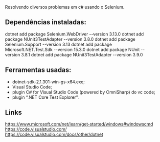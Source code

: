 Resolvendo diversos problemas em c# usando o Selenium.


## Dependências instaladas:

dotnet add package Selenium.WebDriver --version 3.13.0
dotnet add package NUnit3TestAdapter --version 3.8.0
dotnet add package Selenium.Support --version 3.13
dotnet add package Microsoft.NET.Test.Sdk --version 15.3.0
dotnet add package NUnit --version 3.8.1
dotnet add package NUnit3TestAdapter --version 3.9.0

## Ferramentas usadas:
- dotnet-sdk-2.1.301-win-gs-x64.exe;
- Visual Studio Code;
- plugin C# for Visual Studio Code (powered by OmniSharp) do vc code;
- plugin “.NET Core Test Explorer”.

## Links
https://www.microsoft.com/net/learn/get-started/windows#windowscmd
https://code.visualstudio.com/
https://code.visualstudio.com/docs/other/dotnet
